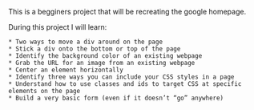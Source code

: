 This is a begginers project that will be recreating the google homepage.

During this project I will learn:

    * Two ways to move a div around on the page
    * Stick a div onto the bottom or top of the page
    * Identify the background color of an existing webpage
    * Grab the URL for an image from an existing webpage
    * Center an element horizontally
    * Identify three ways you can include your CSS styles in a page
    * Understand how to use classes and ids to target CSS at specific elements on the page
    * Build a very basic form (even if it doesn’t “go” anywhere)
